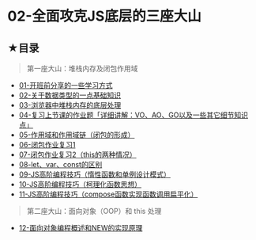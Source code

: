 # 02-全面攻克JS底层的三座大山

## ★目录

> 第一座大山：堆栈内存及闭包作用域

- [01-开班前分享的一些学习方式](./01.md)
- [02-关于数据类型的一点基础知识](./02.md)
- [03-浏览器中堆栈内存的底层处理](./03.md)
- [04-复习上节课的作业题「详细讲解：VO、AO、GO以及一些其它细节知识点」](./04.md)
- [05-作用域和作用域链（闭包的形成）](./05.md)
- [06-闭包作业复习1](./06.md)
- [07-闭包作业复习2（this的两种情况）](./07.md)
- [08-let、var、const的区别](./08.md)
- [09-JS高阶编程技巧（惰性函数和单例设计模式）](./09.md)
- [10-JS高阶编程技巧（柯理化函数思想）](./10.md)
- [11-JS高阶编程技巧（compose函数实现函数调用扁平化）](./11.md)

> 第二座大山：面向对象（OOP）和 this 处理

- [12-面向对象编程概述和NEW的实现原理](./12.md)
